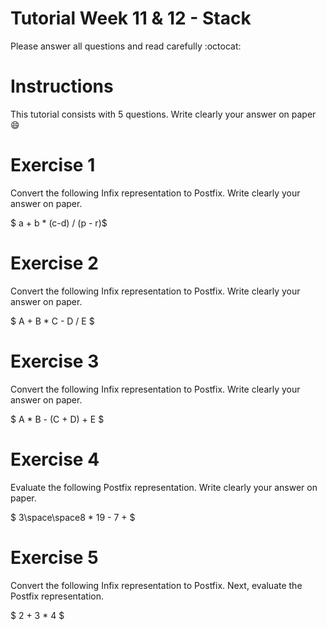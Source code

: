 # Tutorial Week 11 & 12 - Stack

Please answer all questions and read carefully :octocat:

# Instructions
This tutorial consists with 5 questions. Write clearly your answer on paper :smile: 

# Exercise 1
Convert the following Infix representation to Postfix. Write clearly your answer on paper.

$ a + b * (c-d) / (p - r)$


# Exercise 2
Convert the following Infix representation to Postfix. Write clearly your answer on paper.

$ A + B * C - D / E $


# Exercise 3 
Convert the following Infix representation to Postfix. Write clearly your answer on paper.

$ A * B - (C + D) + E $

# Exercise 4
Evaluate the following Postfix representation. Write clearly your answer on paper. 

$ 3\space\space8 * 19 - 7 + $

# Exercise 5
Convert the following Infix representation to Postfix. Next, evaluate the Postfix representation. 

$ 2 + 3 * 4 $


